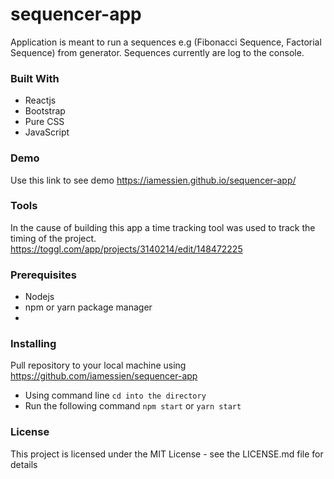# sequencer-app
Application is meant to run a sequences e.g (Fibonacci Sequence, Factorial Sequence) from generator. Sequences currently are log to the console.


### Built With

- Reactjs
- Bootstrap
- Pure CSS
- JavaScript

### Demo
Use this link to see demo https://iamessien.github.io/sequencer-app/


### Tools
In the cause of building this app a time tracking tool was used to track the timing of the project.
https://toggl.com/app/projects/3140214/edit/148472225

### Prerequisites

- Nodejs
- npm or yarn package manager
- 

### Installing
Pull repository to your local machine using https://github.com/iamessien/sequencer-app

- Using command line `cd into the directory`
- Run the following command  `npm start` or `yarn start`


### License
This project is licensed under the MIT License - see the LICENSE.md file for details
